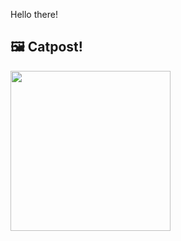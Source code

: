 Hello there!



## 🖼️ Catpost!

<sub>
    <img src="https://cdn2.thecatapi.com/images/5un.jpg" height="256">
</sub>

